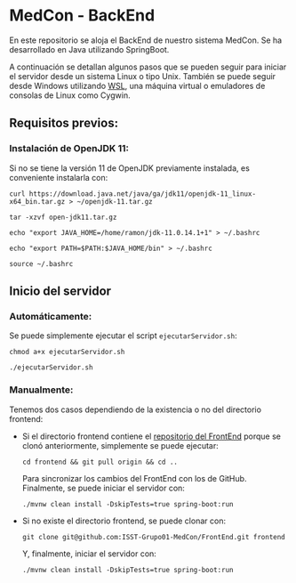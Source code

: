 # MedCon - BackEnd
En este repositorio se aloja el BackEnd de nuestro sistema MedCon. Se ha desarrollado en Java utilizando SpringBoot.

A continuación se detallan algunos pasos que se pueden seguir para iniciar el servidor desde un sistema Linux o tipo Unix. También se puede seguir desde Windows utilizando [WSL](https://docs.microsoft.com/es-es/windows/wsl/install), una máquina virtual o emuladores de consolas de Linux como Cygwin.

## Requisitos previos:
### Instalación de OpenJDK 11:
Si no se tiene la versión 11 de OpenJDK previamente instalada, es conveniente instalarla con:

`curl https://download.java.net/java/ga/jdk11/openjdk-11_linux-x64_bin.tar.gz > ~/openjdk-11.tar.gz`

`tar -xzvf open-jdk11.tar.gz`

`echo "export JAVA_HOME=/home/ramon/jdk-11.0.14.1+1" > ~/.bashrc`

`echo "export PATH=$PATH:$JAVA_HOME/bin" > ~/.bashrc`

`source ~/.bashrc`

## Inicio del servidor
### Automáticamente:
Se puede simplemente ejecutar el script `ejecutarServidor.sh`:

`chmod a+x ejecutarServidor.sh`

`./ejecutarServidor.sh`

### Manualmente:
Tenemos dos casos dependiendo de la existencia o no del directorio frontend:
* Si el directorio frontend contiene el [repositorio del FrontEnd](https://github.com/ISST-Grupo01-MedCon/FrontEnd) porque se clonó anteriormente, simplemente se puede ejecutar:

    `cd frontend && git pull origin && cd ..`

  Para sincronizar los cambios del FrontEnd con los de GitHub.
  Finalmente, se puede iniciar el servidor con:

    `./mvnw clean install -DskipTests=true spring-boot:run`

* Si no existe el directorio frontend, se puede clonar con:

    `git clone git@github.com:ISST-Grupo01-MedCon/FrontEnd.git frontend`

  Y, finalmente, iniciar el servidor con:

    `./mvnw clean install -DskipTests=true spring-boot:run`